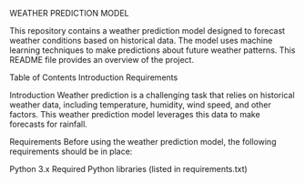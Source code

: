 WEATHER PREDICTION MODEL

This repository contains a weather prediction model designed to forecast weather conditions based on historical data. The model uses machine learning techniques to make predictions about future weather patterns. This README file provides an overview of the project.

Table of Contents
Introduction
Requirements

Introduction
Weather prediction is a challenging task that relies on historical weather data, including temperature, humidity, wind speed, and other factors. This weather prediction model leverages this data to make forecasts for rainfall.

Requirements
Before using the weather prediction model, the following requirements should be in place:

Python 3.x
Required Python libraries (listed in requirements.txt)


